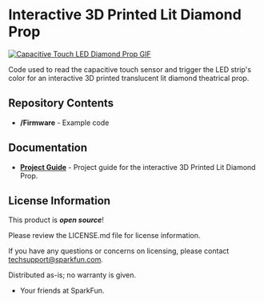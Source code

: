 Interactive 3D Printed Lit Diamond Prop
========================================

[![Capacitive Touch LED Diamond Prop GIF](https://cdn.sparkfun.com/assets/learn_tutorials/7/6/2/3DPrintedLitDiamondThumb-resized.gif)](https://cdn.sparkfun.com/assets/learn_tutorials/7/6/2/3DPrintedLitDiamondThumb-resized.gif)

Code used to read the capacitive touch sensor and trigger the LED strip's color for an interactive 3D printed translucent lit diamond theatrical prop.

Repository Contents
-------------------
* **/Firmware** - Example code 

Documentation
--------------
* **[Project Guide](https://learn.sparkfun.com/tutorials/interactive-3d-printed-lit-diamond-prop)** - Project guide for the interactive 3D Printed Lit Diamond Prop.


License Information
-------------------

This product is _**open source**_! 

Please review the LICENSE.md file for license information. 

If you have any questions or concerns on licensing, please contact techsupport@sparkfun.com.

Distributed as-is; no warranty is given.

- Your friends at SparkFun.

_<COLLABORATION CREDIT>_


